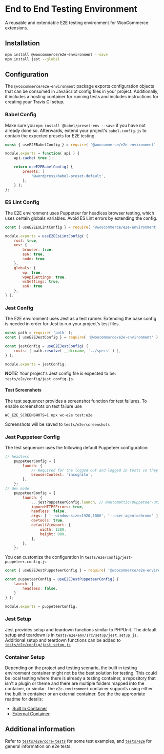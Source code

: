 # End to End Testing Environment

A reusable and extendable E2E testing environment for WooCommerce extensions.

## Installation

```bash
npm install @woocommerce/e2e-environment --save
npm install jest --global
```

## Configuration

The `@woocommerce/e2e-environment` package exports configuration objects that can be consumed in JavaScript config files in your project. Additionally, it includes a hosting container for running tests and includes instructions for creating your Travis CI setup.

### Babel Config

Make sure you `npm install @babel/preset-env --save` if you have not already done so. Afterwards, extend your project's `babel.config.js` to contain the expected presets for E2E testing.

```js
const { useE2EBabelConfig } = require( '@woocommerce/e2e-environment' );

module.exports = function( api ) {
	api.cache( true );

	return useE2EBabelConfig( {
		presets: [
			'@wordpress/babel-preset-default',
		],
	} );
};
```

### ES Lint Config

The E2E environment uses Puppeteer for headless browser testing, which uses certain globals variables. Avoid ES Lint errors by extending the config.

```js
const { useE2EEsLintConfig } = require( '@woocommerce/e2e-environment' );

module.exports = useE2EEsLintConfig( {
	root: true,
	env: {
		browser: true,
		es6: true,
		node: true
	},
	globals: {
		wp: true,
		wpApiSettings: true,
		wcSettings: true,
		es6: true
	},
} );
```

### Jest Config

The E2E environment uses Jest as a test runner. Extending the base config is needed in order for Jest to run your project's test files.

```js
const path = require( 'path' );
const { useE2EJestConfig } = require( '@woocommerce/e2e-environment' );

const jestConfig = useE2EJestConfig( {
	roots: [ path.resolve( __dirname, '../specs' ) ],
} );

module.exports = jestConfig;
```

**NOTE:** Your project's Jest config file is expected to be: `tests/e2e/config/jest.config.js`.

#### Test Screenshots

The test sequencer provides a screenshot function for test failures. To enable screenshots on test failure use

```shell script
WC_E2E_SCREENSHOTS=1 npx wc-e2e test:e2e
```

Screenshots will be saved to `tests/e2e/screenshots`

### Jest Puppeteer Config

The test sequencer uses the following default Puppeteer configuration:

```js
// headless
	puppeteerConfig = {
		launch: {
			// Required for the logged out and logged in tests so they don't share app state/token.
			browserContext: 'incognito',
		},
	};
// dev mode
	puppeteerConfig = {
		launch: {
			...jestPuppeteerConfig.launch, // @automattic/puppeteer-utils
			ignoreHTTPSErrors: true,
			headless: false,
			args: [ '--window-size=1920,1080', '--user-agent=chrome' ],
			devtools: true,
			defaultViewport: {
				width: 1280,
				height: 800,
			},
		},
	};
```

You can customize the configuration in `tests/e2e/config/jest-puppeteer.config.js`

```js
const { useE2EJestPuppeteerConfig } = require( '@woocommerce/e2e-environment' );

const puppeteerConfig = useE2EJestPuppeteerConfig( {
	launch: {
		headless: false,
	}
} );

module.exports = puppeteerConfig;
```

### Jest Setup

Jest provides setup and teardown functions similar to PHPUnit. The default setup and teardown is in [`tests/e2e/env/src/setup/jest.setup.js`](src/setup/jest.setup.js). Additional setup and teardown functions can be added to [`tests/e2e/config/jest.setup.js`](../config/jest.setup.js)

### Container Setup

Depending on the project and testing scenario, the built in testing environment container might not be the best solution for testing. This could be local testing where there is already a testing container, a repository that isn't a plugin or theme and there are multiple folders mapped into the container, or similar. The `e2e-environment` container supports using either the built in container or an external container. See the the appropriate readme for  details:

- [Built In Container](https://github.com/woocommerce/woocommerce/tree/trunk/tests/e2e/env/builtin.md)
- [External Container](https://github.com/woocommerce/woocommerce/tree/trunk/tests/e2e/env/external.md)

## Additional information

Refer to [`tests/e2e/core-tests`](https://github.com/woocommerce/woocommerce/tree/trunk/tests/e2e/core-tests) for some test examples, and [`tests/e2e`](https://github.com/woocommerce/woocommerce/tree/trunk/tests/e2e) for general information on e2e tests.
